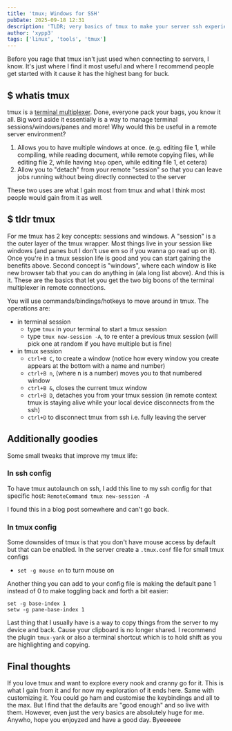 ```yaml
---
title: 'tmux; Windows for SSH'
pubDate: 2025-09-18 12:31
description: 'TLDR; very basics of tmux to make your server ssh experience a bajillion times smoother'
author: 'xypp3'
tags: ['linux', 'tools', 'tmux']
---
```


Before you rage that tmux isn't just used when connecting to servers, I know. It's just where I find it most useful and where I recommend people get started with it cause it has the highest bang for buck.

## $ whatis tmux
tmux is a [terminal multiplexer](https://github.com/tmux/tmux/wiki/Getting-Started). Done, everyone pack your bags, you know it all. Big word aside it essentially is a way to manage terminal sessions/windows/panes and more! Why would this be useful in a remote server environment?
1. Allows you to have multiple windows at once. (e.g. editing file 1, while compiling, while reading document, while remote copying files, while editing file 2, while having `htop` open, while editing file 1, et cetera)
2. Allow you to "detach" from your remote "session" so that you can leave jobs running without being directly connected to the server

These two uses are what I gain most from tmux and what I think most people would gain from it as well.

## $ tldr tmux
For me tmux has 2 key concepts: sessions and windows. A "session" is a the outer layer of the tmux wrapper. Most things live in your session like windows (and panes but I don't use em so if you wanna go read up on it). Once you're in a tmux session life is good and you can start gaining the benefits above. Second concept is "windows", where each window is like new browser tab that you can do anything in (ala long list above). And this is it. These are the basics that let you get the two big boons of the terminal multiplexer in remote connections.

You will use commands/bindings/hotkeys to move around in tmux. The operations are:
- in terminal session
    - type `tmux` in your terminal to start a tmux session
    - type `tmux new-session -A`, to re enter a previous tmux session (will pick one at random if you have multiple but is fine)
- in tmux session
    - `ctrl+B C`, to create a window (notice how every window you create appears at the bottom with a name and number)
    - `ctrl+B n`, (where n is a number) moves you to that numbered window
    - `ctrl+B &`, closes the current tmux window
    - `ctrl+B D`, detaches you from your tmux session (in remote context tmux is staying alive while your local device disconnects from the ssh)
    - `ctrl+D` to disconnect tmux from ssh i.e. fully leaving the server

## Additionally goodies
Some small tweaks that improve my tmux life:

### In ssh config
To have tmux autolaunch on ssh, I add this line to my ssh config for that specific host:
`RemoteCommand tmux new-session -A`

I found this in a blog post somewhere and can't go back.

### In tmux config
Some downsides of tmux is that you don't have mouse access by default but that can be enabled. In the server create a `.tmux.conf` file for small tmux configs
- `set -g mouse on` to turn mouse on

Another thing you can add to your config file is making the default pane 1 instead of 0 to make toggling back and forth a bit easier:
```
set -g base-index 1
setw -g pane-base-index 1 
```

Last thing that I usually have is a way to copy things from the server to my device and back. Cause your clipboard is no longer shared. I recommend the plugin `tmux-yank` or also a terminal shortcut which is to hold shift as you are highlighting and copying.

## Final thoughts
If you love tmux and want to explore every nook and cranny go for it. This is what I gain from it and for now my exploration of it ends here. Same with customizing it. You could go ham and customise the keybindings and all to the max. But I find that the defaults are "good enough" and so live with them. However, even just the very basics are absolutely huge for me. Anywho, hope you enjoyzed and have a good day. Byeeeeee
